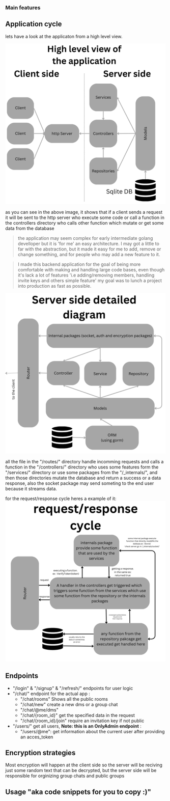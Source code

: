 ### Main features

## Application cycle
lets have a look at the applicaton from a high level view.

!["High level view of the application"](https://github.com/youssefhmidi/E2E_encryptedConnection/blob/main/.assets/1.png)

as you can see in the above image, it shows that if  a client sends a request it will be sent to the http server who execute some code or call a function 
in the controllers directory who calls other function which mutate or get some data from the database

> the application may seem complex for early intermediate golang develloper but it is 'for me' an easy architecture. I may got a little to far with the 
> abstraction, but it made it easy for me to add, remove or change something, and for people who may add a new feature to it.


> I made this backend application for the goal of being more comfortable with making and handling large code bases, even though it's lack a lot of features
> 'i.e adding/removing members, handling invite keys and others simple feature' my goal was to lunch a project into production as fast as possible.

!["Detailed view of the backend architecture"](https://github.com/youssefhmidi/E2E_encryptedConnection/blob/main/.assets/2.png)

all the file in the "/routes/" directory handle incomming requests and calls a function in the "/controllers/" directory who uses some features form 
the "/services/" directory or use some packages from the "/_internals/", and then those directories mutate the database and return a success or a data response, also the socket package may send someting to the end user because it streams data.

for the request/response cycle heres a example of it:
!["Detailed view of the request/response cycle"](https://github.com/youssefhmidi/E2E_encryptedConnection/blob/main/.assets/3.png)

## Endpoints

- "/login" & "/signup"  & "/refresh/" endpoints for user logic
- "/chat/" endpoint for the actual app :
    - "/chat/rooms" Shows all the public rooms
    - "/chat/new" create a new dms or a group chat
    - "/chat/@me/dms" 
    - "/chat/{room_id}" get the specified data in the request 
    - "/chat/{room_id}/join" require an invitation key if not public
- "/users/" get all users, **Note: this is an OnlyAdmin endpoint** :
    - "/users/@me": get information about the current user after providing an acces_token

## Encryption strategies
Most encryption will happen at the client side so the server will be reciving just some random text that can be decrypted, but the server side will be 
responsible for orginizing group chats and public groups  

## Usage "aka code snippets for you to copy :)"